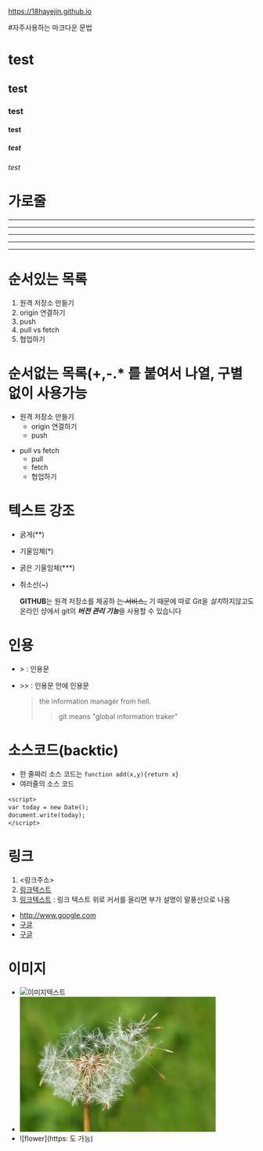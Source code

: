 
https://18hayejin.github.io

#자주사용하는 마크다운 문법

# test
## test
### test
#### test
##### test
###### test

# 가로줄
---
-----
***
******
* * *

# 순서있는 목록
1. 원격 저장소 만들기
2. origin 연결하기
3. push
4. pull vs fetch
5. 협업하기

# 순서없는 목록(+,-.* 를 붙여서 나열, 구별없이 사용가능
- 원격 저장소 만들기
    - origin 연결하기
    - push
 
+ pull vs fetch
  * pull
  * fetch
  - 협업하기
 
# 텍스트 강조
- 굵게(**)
- 기울임체(*)
- 굵은 기울임체(***)
- 취소선(~)

  **GITHUB**는 원격 저장소를 제공하 ~~는 서비스_~~ 기 때문에
  따로 Git을 *설치*하지않고도
  온라인 샹에서 git의 ***버전 관리 기능***을 사용할 수 있습니다

# 인용
  - &gt; : 인용문
  - &gt;&gt; : 인용문 안에 인용문
 
    > the information manager from hell.
    >> git means "global information traker"


# 소스코드(backtic)
- 한 줄짜리 소스 코드는 `function add(x,y){return x}`
- 여러줄의 소스 코드
````
<script>
var today = new Date();
document.write(today);
</script>
````

# 링크
1. <링크주소>
2. [링크텍스트](링크주소)
3. [링크텍스트](링크주소, "부가설명") : 링크 텍스트 위로 커서를 올리면 부가 설명이 말풍선으로 나옴

- <http://www.google.com>
- [구글](http://www.google.com)
- [구글](http://www.google.com, "검색사이트")

# 이미지
- ![이미지텍스트](./이미지경로)
-  ![flower](./images/first.jpg)
-  ![flower](https: 도 가능)
